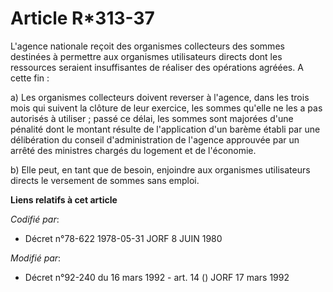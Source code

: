 # Article R*313-37

L'agence nationale reçoit des organismes collecteurs des sommes destinées à permettre aux organismes utilisateurs directs
dont les ressources seraient insuffisantes de réaliser des opérations agréées. A cette fin :

a) Les organismes collecteurs doivent reverser à l'agence, dans les trois mois qui suivent la clôture de leur exercice, les
sommes qu'elle ne les a pas autorisés à utiliser ; passé ce délai, les sommes sont majorées d'une pénalité dont le montant
résulte de l'application d'un barème établi par une délibération du conseil d'administration de l'agence approuvée par un
arrêté des ministres chargés du logement et de l'économie.

b) Elle peut, en tant que de besoin, enjoindre aux organismes utilisateurs directs le versement de sommes sans emploi.

**Liens relatifs à cet article**

_Codifié par_:

  - Décret n°78-622 1978-05-31 JORF 8 JUIN 1980

_Modifié par_:

  - Décret n°92-240 du 16 mars 1992 - art. 14 () JORF 17 mars 1992
